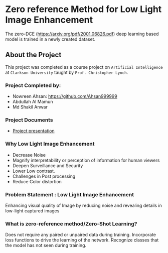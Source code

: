# Zero reference Method for Low Light Image Enhancement
The zero-DCE (https://arxiv.org/pdf/2001.06826.pdf) deep learning based model is trained in a newly created dataset.

## About the Project
This project was completed as a course project on `Artificial Intelligence` at `Clarkson University` taught by `Prof. Christopher Lynch`.

### Project Completed by:
- Nowreen Ahsan: https://github.com/Ahsan999999
- Abdullah Al Mamun
- Md Shakil Anwar

### Project Documents
- [Project presentation](https://docs.google.com/presentation/d/1yl5oBhv4f7_wn7XyUd5xn5c2HFwIp7z1/edit#slide=id.p1)

### Why Low Light Image Enhancement
- Decrease Noise
- Magnify interpretability or perception of information for human viewers 
- Deepen Surveillance and Security
- Lower Low contrast.
- Challenges in Post processing
- Reduce Color distortion

### Problem Statement : Low Light Image Enhancement
Enhancing visual quality of Image by reducing noise and revealing details in low-light captured images

### What is zero-reference method/Zero-Shot Learning?
Does not require any paired or unpaired data during training. 
Incorporate loss functions to drive the learning of the network.
Recognize classes that the model has not seen during training.





